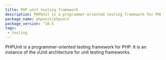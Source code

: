 ```yaml
---
title: PHP unit testing framework
description: PHPUnit is a programmer-oriented testing framework for PHP
package_name: phpunit/phpunit
package_version: ^10.5
tags:
 - testing
---
```


PHPUnit is a programmer-oriented testing framework for PHP. It is an instance of the xUnit architecture for unit testing frameworks.
